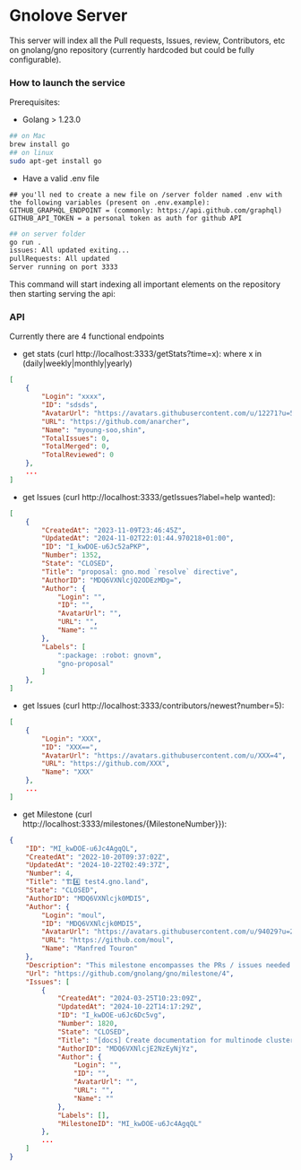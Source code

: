 # Gnolove Server

This server will index all the Pull requests, Issues, review, Contributors, etc on gnolang/gno repository (currently hardcoded but could be fully configurable).


### How to launch the service

Prerequisites: 
- Golang > 1.23.0
```sh 
## on Mac
brew install go
## on linux
sudo apt-get install go
```
- Have a valid .env file
```
## you'll ned to create a new file on /server folder named .env with the following variables (present on .env.example):
GITHUB_GRAPHQL_ENDPOINT = (commonly: https://api.github.com/graphql)
GITHUB_API_TOKEN = a personal token as auth for github API

```


```sh
## on server folder
go run .
issues: All updated exiting...
pullRequests: All updated
Server running on port 3333
```
This command will start indexing all important elements on the repository then starting serving the api:

### API
Currently there are 4 functional endpoints
- get stats (curl http://localhost:3333/getStats?time=x): where x in (daily|weekly|monthly|yearly)
```json
[
    {
        "Login": "xxxx",
        "ID": "sdsds",
        "AvatarUrl": "https://avatars.githubusercontent.com/u/12271?u=5062f99bcd25d8116ff99e0a87e92a80733b8aea&v=4",
        "URL": "https://github.com/anarcher",
        "Name": "myoung-soo,shin",
        "TotalIssues": 0,
        "TotalMerged": 0,
        "TotalReviewed": 0
    },
    ...
]
```

- get Issues (curl http://localhost:3333/getIssues?label=help wanted):
```json
[
    {
        "CreatedAt": "2023-11-09T23:46:45Z",
        "UpdatedAt": "2024-11-02T22:01:44.970218+01:00",
        "ID": "I_kwDOE-u6Jc52aPKP",
        "Number": 1352,
        "State": "CLOSED",
        "Title": "proposal: gno.mod `resolve` directive",
        "AuthorID": "MDQ6VXNlcjQ2ODEzMDg=",
        "Author": {
            "Login": "",
            "ID": "",
            "AvatarUrl": "",
            "URL": "",
            "Name": ""
        },
        "Labels": [
            ":package: :robot: gnovm",
            "gno-proposal"
        ]
    },
]
```

- get Issues (curl http://localhost:3333/contributors/newest?number=5):
```json
[
    {
        "Login": "XXX",
        "ID": "XXX==",
        "AvatarUrl": "https://avatars.githubusercontent.com/u/XXX=4",
        "URL": "https://github.com/XXX",
        "Name": "XXX"
    },
    ...
]
```

- get Milestone (curl http://localhost:3333/milestones/{MilestoneNumber}}):
```json
{
    "ID": "MI_kwDOE-u6Jc4AgqQL",
    "CreatedAt": "2022-10-20T09:37:02Z",
    "UpdatedAt": "2024-10-22T02:49:37Z",
    "Number": 4,
    "Title": "🏗4️⃣ test4.gno.land",
    "State": "CLOSED",
    "AuthorID": "MDQ6VXNlcjk0MDI5",
    "Author": {
        "Login": "moul",
        "ID": "MDQ6VXNlcjk0MDI5",
        "AvatarUrl": "https://avatars.githubusercontent.com/u/94029?u=2acc3ed56cc696b595a069aef15cc975d8662e79&v=4",
        "URL": "https://github.com/moul",
        "Name": "Manfred Touron"
    },
    "Description": "This milestone encompasses the PRs / issues needed to launch a multi-node Gno testnet",
    "Url": "https://github.com/gnolang/gno/milestone/4",
    "Issues": [
        {
            "CreatedAt": "2024-03-25T10:23:09Z",
            "UpdatedAt": "2024-10-22T14:17:29Z",
            "ID": "I_kwDOE-u6Jc6Dc5vg",
            "Number": 1820,
            "State": "CLOSED",
            "Title": "[docs] Create documentation for multinode clusters",
            "AuthorID": "MDQ6VXNlcjE2NzEyNjYz",
            "Author": {
                "Login": "",
                "ID": "",
                "AvatarUrl": "",
                "URL": "",
                "Name": ""
            },
            "Labels": [],
            "MilestoneID": "MI_kwDOE-u6Jc4AgqQL"
        },
        ...
    ]
}
```

